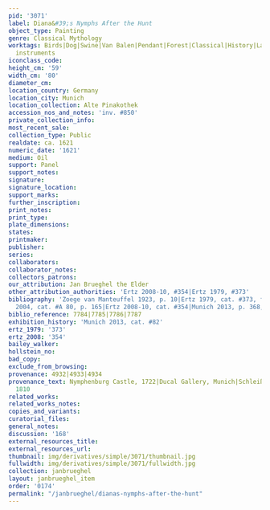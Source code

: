 ```yaml
---
pid: '3071'
label: Diana&#39;s Nymphs After the Hunt
object_type: Painting
genre: Classical Mythology
worktags: Birds|Dog|Swine|Van Balen|Pendant|Forest|Classical|History|Landscape|Mythological|Flowers|Musical
  instruments
iconclass_code:
height_cm: '59'
width_cm: '80'
diameter_cm:
location_country: Germany
location_city: Munich
location_collection: Alte Pinakothek
accession_nos_and_notes: 'inv. #850'
private_collection_info:
most_recent_sale:
collection_type: Public
realdate: ca. 1621
numeric_date: '1621'
medium: Oil
support: Panel
support_notes:
signature:
signature_location:
support_marks:
further_inscription:
print_notes:
print_type:
plate_dimensions:
states:
printmaker:
publisher:
series:
collaborators:
collaborator_notes:
collectors_patrons:
our_attribution: Jan Brueghel the Elder
other_attribution_authorities: 'Ertz 2008-10, #354|Ertz 1979, #373'
bibliography: 'Zoege van Manteuffel 1923, p. 10|Ertz 1979, cat. #373, fig. 478|Werche
  2004, cat. #A 80, p. 165|Ertz 2008-10, cat. #354|Munich 2013, p. 368, cat. #82'
biblio_reference: 7784|7785|7786|7787
exhibition_history: 'Munich 2013, cat. #82'
ertz_1979: '373'
ertz_2008: '354'
bailey_walker:
hollstein_no:
bad_copy:
exclude_from_browsing:
provenance: 4932|4933|4934
provenance_text: Nymphenburg Castle, 1722|Ducal Gallery, Munich|Schleißheim Castle,
  1810
related_works:
related_works_notes:
copies_and_variants:
curatorial_files:
general_notes:
discussion: '168'
external_resources_title:
external_resources_url:
thumbnail: img/derivatives/simple/3071/thumbnail.jpg
fullwidth: img/derivatives/simple/3071/fullwidth.jpg
collection: janbrueghel
layout: janbrueghel_item
order: '0174'
permalink: "/janbrueghel/dianas-nymphs-after-the-hunt"
---
```

